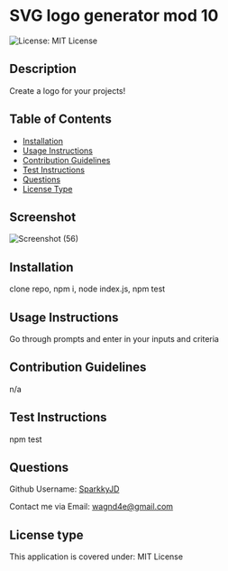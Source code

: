 # SVG logo generator mod 10

![License: MIT License](https://img.shields.io/badge/License-MIT%20License-brightgreen.svg)


## Description
Create a logo for your projects!


## Table of Contents
- [Installation](#installation)
- [Usage Instructions](#usage)
- [Contribution Guidelines](#contribution)
- [Test Instructions](#test)
- [Questions](#questions)
- [License Type](#license)

## Screenshot 
![Screenshot (56)](https://github.com/SparkkyJD/logo.svg-generator/assets/127361245/562a7b83-b0ad-4c21-96d4-c473caee57be)


## Installation <a name="installation"></a>
clone repo, npm i, node index.js, npm test 


## Usage Instructions <a name="usage"></a>
Go through prompts and enter in your inputs and criteria


## Contribution Guidelines <a name="contribution"></a>
n/a


## Test Instructions <a name="test"></a>
npm test

## Questions <a name="github"></a>
 Github Username: <a href="https://github.com/SparkkyJD">SparkkyJD</a>

Contact me via Email: wagnd4e@gmail.com
## License type <a name="license"></a>
This application is covered under: MIT License
